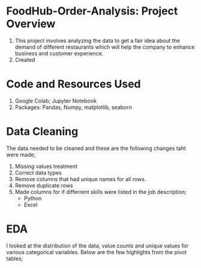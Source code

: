 # FoodHub-Order-Analysis: Project Overview
1. This project involves analyzing the data to get a fair idea about the demand of different restaurants which will help the company to enhance business and customer experience.
2. Created



 # Code and Resources Used
1. Google Colab; Jupyter Notebook
2. Packages: Pandas, Numpy, matplotlib, seaborn

 # Data Cleaning
 The data needed to be cleaned and these are the following changes taht were made;
 1. Missing values treatment
 2. Correct data types
 3. Remove columns that had unique names for all rows.
 4. Remove duplicate rows
 5. Made columns for if differrent skills were listed in the job description;
       * Python
       * Excel

  # EDA
  I looked at the distribution of the data, value counts and unique values for various categorical variables. Below are the few highlights from the pivot tables;
  
